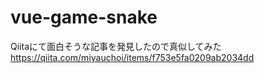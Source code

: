 # vue-game-snake

Qiitaにて面白そうな記事を発見したので真似してみた
https://qiita.com/miyauchoi/items/f753e5fa0209ab2034dd


